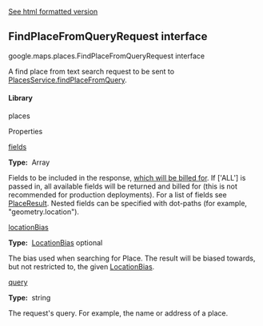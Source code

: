 [See html formatted version](https://huasofoundries.github.io/google-maps-documentation/FindPlaceFromQueryRequest.html)


FindPlaceFromQueryRequest interface
-----------------------------------

google.maps.places.FindPlaceFromQueryRequest interface

A find place from text search request to be sent to [PlacesService.findPlaceFromQuery](https://developers.google.com/maps/documentation/javascript/reference/places-service#PlacesService.findPlaceFromQuery).

#### Library

places

Properties

[fields](#FindPlaceFromQueryRequest.fields)

**Type:**  Array<string>

Fields to be included in the response, [which will be billed for](https://developers.google.com/maps/billing/understanding-cost-of-use#places-product). If \['ALL'\] is passed in, all available fields will be returned and billed for (this is not recommended for production deployments). For a list of fields see [PlaceResult](PlaceResult.md). Nested fields can be specified with dot-paths (for example, "geometry.location").

[locationBias](#FindPlaceFromQueryRequest.locationBias)

**Type:**  [LocationBias](LocationBias.md) optional

The bias used when searching for Place. The result will be biased towards, but not restricted to, the given [LocationBias](LocationBias.md).

[query](#FindPlaceFromQueryRequest.query)

**Type:**  string

The request's query. For example, the name or address of a place.